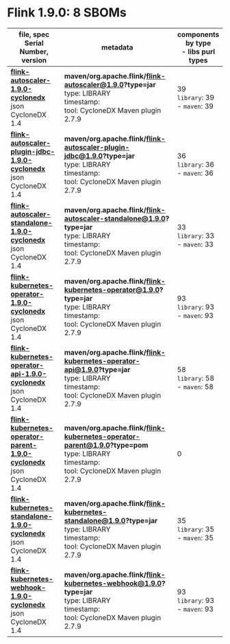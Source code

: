 Flink 1.9.0: 8 SBOMs
=======

| file, spec<br>Serial Number, version| metadata | components<br>by type<br>- libs purl types |
| ----------------------------------- | -------- | ------------------------------------------ |
| **[flink-autoscaler-1.9.0-cyclonedx](maven/org.apache.flink/flink-autoscaler/1.9.0/flink-autoscaler-1.9.0-cyclonedx.json)**<br>json CycloneDX 1.4 | **maven/org.apache.flink/flink-autoscaler@1.9.0?type=jar**<br>type: LIBRARY<br>timestamp: <br>tool: CycloneDX Maven plugin 2.7.9 | 39<br>`library`: 39 <br>- `maven`: 39  |
| **[flink-autoscaler-plugin-jdbc-1.9.0-cyclonedx](maven/org.apache.flink/flink-autoscaler-plugin-jdbc/1.9.0/flink-autoscaler-plugin-jdbc-1.9.0-cyclonedx.json)**<br>json CycloneDX 1.4 | **maven/org.apache.flink/flink-autoscaler-plugin-jdbc@1.9.0?type=jar**<br>type: LIBRARY<br>timestamp: <br>tool: CycloneDX Maven plugin 2.7.9 | 36<br>`library`: 36 <br>- `maven`: 36  |
| **[flink-autoscaler-standalone-1.9.0-cyclonedx](maven/org.apache.flink/flink-autoscaler-standalone/1.9.0/flink-autoscaler-standalone-1.9.0-cyclonedx.json)**<br>json CycloneDX 1.4 | **maven/org.apache.flink/flink-autoscaler-standalone@1.9.0?type=jar**<br>type: LIBRARY<br>timestamp: <br>tool: CycloneDX Maven plugin 2.7.9 | 33<br>`library`: 33 <br>- `maven`: 33  |
| **[flink-kubernetes-operator-1.9.0-cyclonedx](maven/org.apache.flink/flink-kubernetes-operator/1.9.0/flink-kubernetes-operator-1.9.0-cyclonedx.json)**<br>json CycloneDX 1.4 | **maven/org.apache.flink/flink-kubernetes-operator@1.9.0?type=jar**<br>type: LIBRARY<br>timestamp: <br>tool: CycloneDX Maven plugin 2.7.9 | 93<br>`library`: 93 <br>- `maven`: 93  |
| **[flink-kubernetes-operator-api-1.9.0-cyclonedx](maven/org.apache.flink/flink-kubernetes-operator-api/1.9.0/flink-kubernetes-operator-api-1.9.0-cyclonedx.json)**<br>json CycloneDX 1.4 | **maven/org.apache.flink/flink-kubernetes-operator-api@1.9.0?type=jar**<br>type: LIBRARY<br>timestamp: <br>tool: CycloneDX Maven plugin 2.7.9 | 58<br>`library`: 58 <br>- `maven`: 58  |
| **[flink-kubernetes-operator-parent-1.9.0-cyclonedx](maven/org.apache.flink/flink-kubernetes-operator-parent/1.9.0/flink-kubernetes-operator-parent-1.9.0-cyclonedx.json)**<br>json CycloneDX 1.4 | **maven/org.apache.flink/flink-kubernetes-operator-parent@1.9.0?type=pom**<br>type: LIBRARY<br>timestamp: <br>tool: CycloneDX Maven plugin 2.7.9 | 0 |
| **[flink-kubernetes-standalone-1.9.0-cyclonedx](maven/org.apache.flink/flink-kubernetes-standalone/1.9.0/flink-kubernetes-standalone-1.9.0-cyclonedx.json)**<br>json CycloneDX 1.4 | **maven/org.apache.flink/flink-kubernetes-standalone@1.9.0?type=jar**<br>type: LIBRARY<br>timestamp: <br>tool: CycloneDX Maven plugin 2.7.9 | 35<br>`library`: 35 <br>- `maven`: 35  |
| **[flink-kubernetes-webhook-1.9.0-cyclonedx](maven/org.apache.flink/flink-kubernetes-webhook/1.9.0/flink-kubernetes-webhook-1.9.0-cyclonedx.json)**<br>json CycloneDX 1.4 | **maven/org.apache.flink/flink-kubernetes-webhook@1.9.0?type=jar**<br>type: LIBRARY<br>timestamp: <br>tool: CycloneDX Maven plugin 2.7.9 | 93<br>`library`: 93 <br>- `maven`: 93  |
